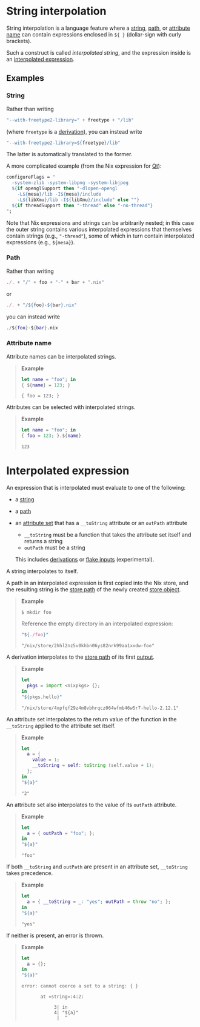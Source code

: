 # String interpolation

String interpolation is a language feature where a [string], [path], or [attribute name][attribute set] can contain expressions enclosed in `${ }` (dollar-sign with curly brackets).

Such a construct is called *interpolated string*, and the expression inside is an [interpolated expression](#interpolated-expression).

[string]: ./values.md#type-string
[path]: ./values.md#type-path
[attribute set]: ./values.md#attribute-set

## Examples

### String

Rather than writing

```nix
"--with-freetype2-library=" + freetype + "/lib"
```

(where `freetype` is a [derivation]), you can instead write

[derivation]: @docroot@/glossary.md#gloss-derivation

```nix
"--with-freetype2-library=${freetype}/lib"
```

The latter is automatically translated to the former.

A more complicated example (from the Nix expression for [Qt](http://www.trolltech.com/products/qt)):

```nix
configureFlags = "
  -system-zlib -system-libpng -system-libjpeg
  ${if openglSupport then "-dlopen-opengl
    -L${mesa}/lib -I${mesa}/include
    -L${libXmu}/lib -I${libXmu}/include" else ""}
  ${if threadSupport then "-thread" else "-no-thread"}
";
```

Note that Nix expressions and strings can be arbitrarily nested;
in this case the outer string contains various interpolated expressions that themselves contain strings (e.g., `"-thread"`), some of which in turn contain interpolated expressions (e.g., `${mesa}`).

### Path

Rather than writing

```nix
./. + "/" + foo + "-" + bar + ".nix"
```

or

```nix
./. + "/${foo}-${bar}.nix"
```

you can instead write

```nix
./${foo}-${bar}.nix
```

### Attribute name

<!--
FIXME: these examples are redundant with the main page on attribute sets.
figure out what to do about that
-->

Attribute names can be interpolated strings.

> **Example**
>
> ```nix
> let name = "foo"; in
> { ${name} = 123; }
> ```
>
>     { foo = 123; }

Attributes can be selected with interpolated strings.

> **Example**
>
> ```nix
> let name = "foo"; in
> { foo = 123; }.${name}
> ```
>
>     123

# Interpolated expression

An expression that is interpolated must evaluate to one of the following:

- a [string]
- a [path]
- an [attribute set] that has a `__toString` attribute or an `outPath` attribute

  - `__toString` must be a function that takes the attribute set itself and returns a string
  - `outPath` must be a string

  This includes [derivations](./derivations.md) or [flake inputs](@docroot@/command-ref/new-cli/nix3-flake.md#flake-inputs) (experimental).

A string interpolates to itself.

A path in an interpolated expression is first copied into the Nix store, and the resulting string is the [store path] of the newly created [store object](@docroot@/glossary.md#gloss-store-object).

[store path]: @docroot@/glossary.md#gloss-store-path

> **Example**
>
> ```console
> $ mkdir foo
> ```
>
> Reference the empty directory in an interpolated expression:
>
> ```nix
> "${./foo}"
> ```
>
>     "/nix/store/2hhl2nz5v0khbn06ys82nrk99aa1xxdw-foo"

A derivation interpolates to the [store path] of its first [output](./derivations.md#attr-outputs).

> **Example**
>
> ```nix
> let
>   pkgs = import <nixpkgs> {};
> in
> "${pkgs.hello}"
> ```
>
>     "/nix/store/4xpfqf29z4m8vbhrqcz064wfmb46w5r7-hello-2.12.1"

An attribute set interpolates to the return value of the function in the `__toString` applied to the attribute set itself.

> **Example**
>
> ```nix
> let
>   a = {
>     value = 1;
>     __toString = self: toString (self.value + 1);
>   };
> in
> "${a}"
> ```
>
>     "2"

An attribute set also interpolates to the value of its `outPath` attribute.

> **Example**
>
> ```nix
> let
>   a = { outPath = "foo"; };
> in
> "${a}"
> ```
>
>     "foo"

If both `__toString` and `outPath` are present in an attribute set, `__toString` takes precedence.

> **Example**
>
> ```nix
> let
>   a = { __toString = _: "yes"; outPath = throw "no"; };
> in
> "${a}"
> ```
>
>     "yes"

If neither is present, an error is thrown.

> **Example**
>
> ```nix
> let
>   a = {};
> in
> "${a}"
> ```
>
>     error: cannot coerce a set to a string: { }
>
>            at «string»:4:2:
>
>                 3| in
>                 4| "${a}"
>                  |  ^

